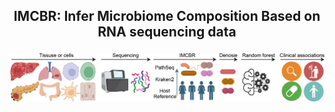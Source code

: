 <h2 align="center"> IMCBR: Infer Microbiome Composition Based on RNA sequencing data
  
![Logo](Figure.Pipeline.jpg)



